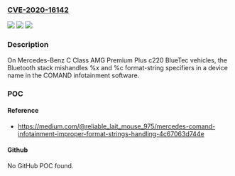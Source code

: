 ### [CVE-2020-16142](https://cve.mitre.org/cgi-bin/cvename.cgi?name=CVE-2020-16142)
![](https://img.shields.io/static/v1?label=Product&message=n%2Fa&color=blue)
![](https://img.shields.io/static/v1?label=Version&message=n%2Fa&color=blue)
![](https://img.shields.io/static/v1?label=Vulnerability&message=n%2Fa&color=brighgreen)

### Description

On Mercedes-Benz C Class AMG Premium Plus c220 BlueTec vehicles, the Bluetooth stack mishandles %x and %c format-string specifiers in a device name in the COMAND infotainment software.

### POC

#### Reference
- https://medium.com/@reliable_lait_mouse_975/mercedes-comand-infotainment-improper-format-strings-handling-4c67063d744e

#### Github
No GitHub POC found.

